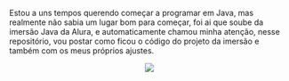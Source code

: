 Estou a uns tempos querendo começar a programar em Java, mas realmente não sabia um lugar bom para começar, foi ai que soube da imersão Java da Alura, e automaticamente chamou minha atenção, nesse repositório, vou postar como ficou o código do projeto da imersão e também com os meus próprios ajustes.


<p align="center">
<img src="https://i.ytimg.com/vi/d1zJ5LPnAcg/maxresdefault.jpg"/>
</p>